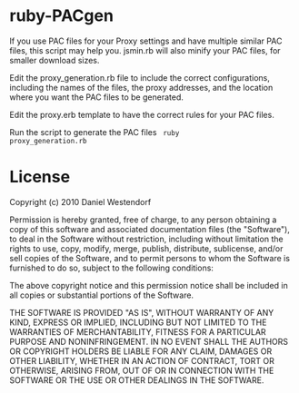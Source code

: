 ruby-PACgen
===========

If you use PAC files for your Proxy settings and have multiple similar PAC files, this script may help you. jsmin.rb will also minify your PAC files, for smaller download sizes.

Edit the proxy_generation.rb file to include the correct configurations, including the names of the files, the proxy addresses, and the location where you want the PAC files to be generated.

Edit the proxy.erb template to have the correct rules for your PAC files.

Run the script to generate the PAC files
<code>
ruby proxy_generation.rb
</code>

License
=======

Copyright (c) 2010 Daniel Westendorf

Permission is hereby granted, free of charge, to any person obtaining a copy
of this software and associated documentation files (the "Software"), to deal
in the Software without restriction, including without limitation the rights
to use, copy, modify, merge, publish, distribute, sublicense, and/or sell
copies of the Software, and to permit persons to whom the Software is
furnished to do so, subject to the following conditions:

The above copyright notice and this permission notice shall be included in
all copies or substantial portions of the Software.

THE SOFTWARE IS PROVIDED "AS IS", WITHOUT WARRANTY OF ANY KIND, EXPRESS OR
IMPLIED, INCLUDING BUT NOT LIMITED TO THE WARRANTIES OF MERCHANTABILITY,
FITNESS FOR A PARTICULAR PURPOSE AND NONINFRINGEMENT. IN NO EVENT SHALL THE
AUTHORS OR COPYRIGHT HOLDERS BE LIABLE FOR ANY CLAIM, DAMAGES OR OTHER
LIABILITY, WHETHER IN AN ACTION OF CONTRACT, TORT OR OTHERWISE, ARISING FROM,
OUT OF OR IN CONNECTION WITH THE SOFTWARE OR THE USE OR OTHER DEALINGS IN
THE SOFTWARE.

